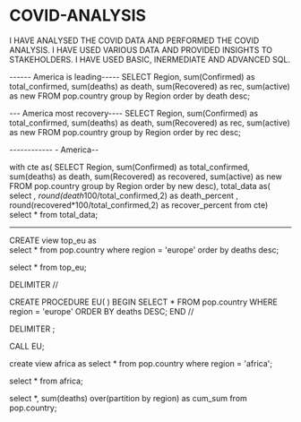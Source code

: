 # COVID-ANALYSIS

I HAVE ANALYSED THE COVID DATA AND PERFORMED THE COVID ANALYSIS. I HAVE USED VARIOUS DATA AND PROVIDED INSIGHTS TO STAKEHOLDERS. I HAVE USED BASIC, INERMEDIATE AND ADVANCED SQL.

------ America is leading-----
SELECT  Region, sum(Confirmed) as total_confirmed, sum(deaths) as death, sum(Recovered) as rec, sum(active) as new
FROM pop.country
group by Region
order by death desc;


--- America most recovery---- 
SELECT  Region, sum(Confirmed) as total_confirmed, sum(deaths) as death, sum(Recovered) as rec, sum(active) as new
FROM pop.country
group by Region
order by rec desc;

------------ -  America-- 

with cte as(
SELECT  Region, sum(Confirmed) as total_confirmed, sum(deaths) as death, sum(Recovered) as recovered, sum(active) as new
FROM pop.country
group by Region
order by new desc), total_data as(
select *, round(death*100/total_confirmed,2) as death_percent , round(recovered*100/total_confirmed,2) as recover_percent
from cte)
select *
from total_data;


------------------ -                    ------------
CREATE   view top_eu
as  
select * 
from pop.country
where region = 'europe'
order by deaths desc;

select *
from top_eu;


DELIMITER //

CREATE PROCEDURE EU( )
BEGIN
    SELECT * 
    FROM pop.country
    WHERE region = 'europe'
    ORDER BY deaths DESC;
END  //

DELIMITER ;

CALL EU;

create view africa as
select *
from pop.country
where region = 'africa';

select *
from africa;

select *, sum(deaths) over(partition by region) as cum_sum 
from pop.country;

